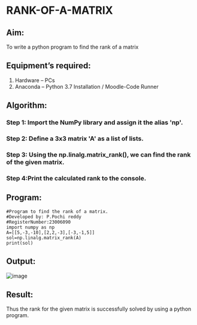 # RANK-OF-A-MATRIX
## Aim:
To write a python program to find the rank of a matrix
## Equipment’s required:
1. 	Hardware – PCs
2. 	Anaconda – Python 3.7 Installation / Moodle-Code Runner
## Algorithm:
### Step 1: Import the NumPy library and assign it the alias 'np'.
### Step 2: Define a 3x3 matrix 'A' as a list of lists.
### Step 3: Using the np.linalg.matrix_rank(), we can find the rank of the given matrix.
### Step 4:Print the calculated rank to the console. 
## Program:
```
#Program to find the rank of a matrix.
#Developed by: P.Pochi reddy
#RegisterNumber:23006090
import numpy as np
A=[[5,-3,-10],[2,2,-3],[-3,-1,5]]
sol=np.linalg.matrix_rank(A)
print(sol)
```
## Output:
![image](https://github.com/pochireddyp/RANK-OF-A-MATRIX/assets/150232043/5116b1ae-e08e-4b23-8bc3-76857bd80d74)

## Result:
Thus the rank for the given matrix is successfully solved by  using a python program.

